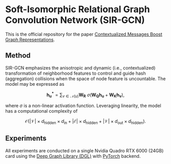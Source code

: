 # Soft-Isomorphic Relational Graph Convolution Network (SIR-GCN)

This is the official repository for the paper [Contextualized Messages Boost Graph Representations](https://arxiv.org/abs/2403.12529).

## Method

SIR-GCN emphasizes the anisotropic and dynamic (i.e., contextualized) transformation of neighborhood features to control and guide hash (aggregation) collisions when the space of node feature is uncountable. The model may be expressed as

$$\boldsymbol{h_u^*} = \sum_{v \in \mathcal{N}(u)} \boldsymbol{W_R} ~ \sigma\left(\boldsymbol{W_Q} \boldsymbol{h_u} + \boldsymbol{W_K} \boldsymbol{h_v}\right),$$

where $\sigma$ is a non-linear activation function. Leveraging linearity, the model has a computational complexity of 

$$\mathcal{O}\left(\left|\mathcal{V}\right| \times d_{\text{hidden}} \times d_{\text{in}} + \left|\mathcal{E}\right| \times d_{\text{hidden}} + \left|\mathcal{V}\right| \times d_{\text{out}} \times d_{\text{hidden}}\right).$$

## Experiments

All experiments are conducted on a single Nvidia Quadro RTX 6000 (24GB) card using the [Deep Graph Library (DGL)](https://www.dgl.ai/) with [PyTorch](https://pytorch.org/) backend.
